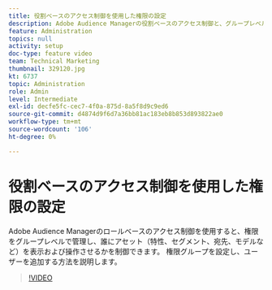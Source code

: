 ```yaml
---
title: 役割ベースのアクセス制御を使用した権限の設定
description: Adobe Audience Managerの役割ベースのアクセス制御と、グループレベルで権限を管理する方法について説明します。 特性、セグメント、宛先、モデルを含め、誰がアセットを表示および操作するかを制御する方法について説明します。 権限グループを設定し、ユーザーを追加する方法を説明します。
feature: Administration
topics: null
activity: setup
doc-type: feature video
team: Technical Marketing
thumbnail: 329120.jpg
kt: 6737
topic: Administration
role: Admin
level: Intermediate
exl-id: decfe5fc-cec7-4f0a-875d-8a5f8d9c9ed6
source-git-commit: d4874d9f6d7a36bb81ac183eb8b853d893822ae0
workflow-type: tm+mt
source-wordcount: '106'
ht-degree: 0%

---
```


# 役割ベースのアクセス制御を使用した権限の設定

Adobe Audience Managerのロールベースのアクセス制御を使用すると、権限をグループレベルで管理し、誰にアセット（特性、セグメント、宛先、モデルなど）を表示および操作させるかを制御できます。 権限グループを設定し、ユーザーを追加する方法を説明します。

>[!VIDEO](https://video.tv.adobe.com/v/3449388/?quality=12&learn=on&captions=jpn)
